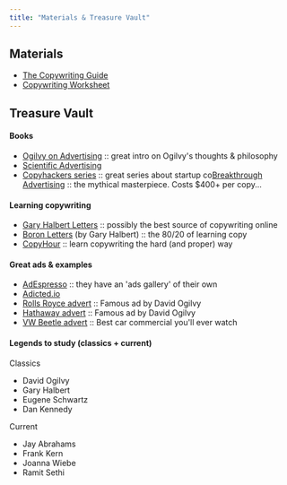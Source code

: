 ```yaml
---
title: "Materials & Treasure Vault"
---
```


## Materials
-  <a target="_blank" href="https://s3.eu-west-2.amazonaws.com/growthcasts-course-materials/Copywriting+Guide.pdf">The Copywriting Guide</a>
-  <a target="_blank" href="https://s3.eu-west-2.amazonaws.com/growthcasts-course-materials/Growthcasts+BONUS+Materials+-+Copywriting+Worksheet.pdf">Copywriting Worksheet</a>


## Treasure Vault

#### Books

- <a target="_blank" href="https://www.amazon.com/Ogilvy-Advertising-David/dp/039472903X/ref=pd_bxgy_14_img_2?_encoding=UTF8&amp;psc=1&amp;refRID=KKP3YKY980SCDMYDJ7XM" id="yui_3_17_2_1_1536588817881_151">Ogilvy on Advertising</a>  ::  great intro on Ogilvy's thoughts & philosophy
- <a target="_blank" href="https://www.amazon.com/Scientific-Advertising-Claude-Hopkins/dp/1614279233">Scientific Advertising</a>
- <a target="_blank" href="https://copyhackers.com/product/copy-hackers-bundle-ebooks/">Copyhackers series</a>  ::  great series about startup co<a target="_blank" href="https://www.amazon.com/Breakthrough-Advertising-Eugene-M-Schwartz/dp/0887232981">Breakthrough Advertising</a>  ::  the mythical masterpiece. Costs $400+ per copy... 

 

#### Learning copywriting

- <a target="_blank" href="http://www.thegaryhalbertletter.com/newsletters/zhkl_get_it_going.htm">Gary Halbert Letters</a>  ::  possibly the best source of copywriting online
- <a target="_blank" href="http://www.thegaryhalbertletter.com/Boron/BoronLetterCh1.htm">Boron Letters</a> (by Gary Halbert)  ::  the 80/20 of learning copy
- <a target="_blank" href="http://copyhour.com">CopyHour</a>  ::  learn copywriting the hard (and proper) way

 

#### Great ads & examples

- <a target="_blank" href="https://adespresso.com/academy/ads-examples/">AdEspresso</a>  ::  they have an 'ads gallery' of their own
- <a target="_blank" href="http://adicted.io">Adicted.io</a>
- <a target="_blank" href="http://swiped.co/file/rolls-royce-ad-by-david-ogilvy/">Rolls Royce advert</a>  ::  Famous ad by David Ogilvy
- <a target="_blank" href="http://swiped.co/file/hathaway-eye-patch-ad-by-david-ogilvy/">Hathaway advert</a>  ::  Famous ad by David Ogilvy
- <a target="_blank" href="https://www.youtube.com/watch?v=ABcckOTVqao">VW Beetle advert</a>  ::  Best car commercial you'll ever watch

#### Legends to study (classics + current)

Classics
- David Ogilvy
- Gary Halbert
- Eugene Schwartz
- Dan Kennedy

Current
- Jay Abrahams
- Frank Kern
- Joanna Wiebe
- Ramit Sethi